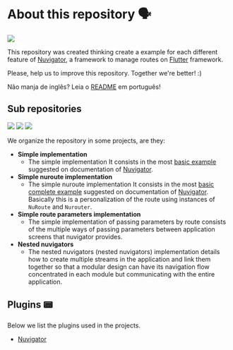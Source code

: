 # About this repository 🗣

![](https://img.shields.io/github/license/Leomhl/nuvigator_examples)

This repository was created thinking create a example for each different feature of [Nuvigator](https://github.com/nubank/nuvigator), a framework to manage routes on [Flutter](https://github.com/flutter/flutter) framework.

Please, help us to improve this repository. 
Together we're better! :)

Não manja de inglês? Leia o [README](https://github.com/Leomhl/nuvigator_examples/blob/master/README_PT.md) em português!

## Sub repositories

![](https://img.shields.io/badge/-dart-blue?style=flat-square&logo=dart)
![](https://img.shields.io/badge/-flutter-blue?style=flat-square&logo=flutter)
![](https://img.shields.io/badge/-Nuvigator-purple?style=flat-square&logo=Nuvigator)

We organize the repository in some projects, are they:

* **Simple implementation**
	* The simple implementation It consists in the most [basic example](https://github.com/nubank/nuvigator#quick-start) suggested on documentation of [Nuvigator](https://github.com/nubank/nuvigator).
* **Simple nuroute implementation**
	* The simple nuroute implementation It consists in the most [basic complete example](https://github.com/nubank/nuvigator#quick-start) suggested on documentation of [Nuvigator](https://github.com/nubank/nuvigator). Basically this is a personalization of the route using instances of `NuRoute` and `Nurouter`.
* **Simple route parameters implementation**
	* The simple implementation of passing parameters by route consists of the multiple ways of passing parameters between application screens that nuvigator provides.
* **Nested nuvigators**
	* The nested nuvigators (nested nuvigators) implementation details how to create multiple streams in the application and link them together so that a modular design can have its navigation flow concentrated in each module but communicating with the entire application.

## Plugins 📟

Below we list the plugins used in the projects.

- [Nuvigator](https://github.com/nubank/nuvigator)
